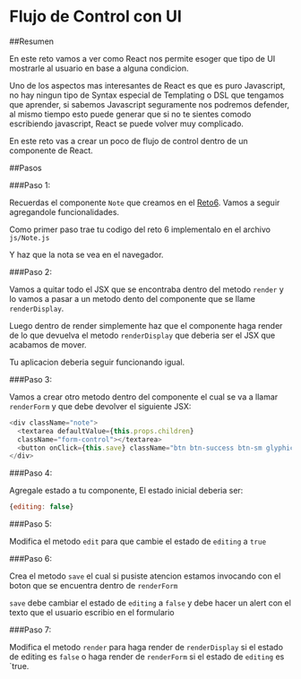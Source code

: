 # Flujo de Control con UI

##Resumen

En este reto vamos a ver como React nos permite esoger que tipo de UI mostrarle al usuario en base a alguna condicion.

Uno de los aspectos mas interesantes de React es que es puro Javascript, no hay ningun tipo de Syntax especial de Templating o DSL que tengamos que aprender, si sabemos Javascript seguramente nos podremos defender, al mismo tiempo esto puede generar que si no te sientes comodo escribiendo javascript, React se puede volver muy complicado.

En este reto vas a crear un poco de flujo de control dentro de un componente de React.

##Pasos

###Paso 1:

Recuerdas el componente `Note` que creamos en el [Reto6](./Reto6). Vamos a seguir agregandole funcionalidades.

Como primer paso trae tu codigo del reto 6 implementalo en el archivo `js/Note.js`

Y haz que la nota se vea en el navegador.

###Paso 2:

Vamos a quitar todo el JSX que se encontraba dentro del metodo `render` y lo vamos a pasar a un metodo dento del componente que se llame `renderDisplay`.

Luego dentro de render simplemente haz que el componente haga render de lo que devuelva el metodo `renderDisplay` que deberia ser el JSX que acabamos de mover.

Tu aplicacion deberia seguir funcionando igual.

###Paso 3:

Vamos a crear otro metodo dentro del componente el cual se va a llamar `renderForm` y que debe devolver el siguiente JSX:

```javascript
<div className="note">
  <textarea defaultValue={this.props.children}
  className="form-control"></textarea>
  <button onClick={this.save} className="btn btn-success btn-sm glyphicon glyphicon-floppy-disk" />
</div>
```

###Paso 4:

Agregale estado a tu componente, El estado inicial deberia ser:

```javascript
{editing: false}
```

###Paso 5:

Modifica el metodo `edit` para que cambie el estado de `editing` a `true`

###Paso 6:

Crea el metodo `save` el cual si pusiste atencion estamos invocando con el boton que se encuentra dentro de `renderForm`

`save` debe cambiar el estado de `editing` a `false` y debe hacer un alert con el texto que el usuario escribio en el formulario

###Paso 7:

Modifica el metodo `render` para haga render de `renderDisplay` si el estado de editing es `false` o haga render de `renderForm` si el estado de `editing` es `true.

